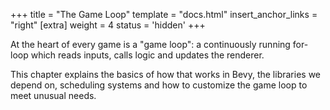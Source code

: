 +++
title = "The Game Loop"
template = "docs.html"
insert_anchor_links = "right"
[extra]
weight = 4
status = 'hidden'
+++

At the heart of every game is a "game loop": a continuously running for-loop which reads inputs, calls logic and updates the renderer.

This chapter explains the basics of how that works in Bevy, the libraries we depend on, scheduling systems and how to customize the game loop to meet unusual needs.

